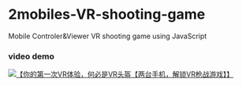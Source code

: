 # 2mobiles-VR-shooting-game
Mobile Controler&amp;Viewer VR shooting game using JavaScript

### video demo
[![【你的第一次VR体验，何必是VR头盔【两台手机，解锁VR枪战游戏】】 ](https://i2.hdslb.com/bfs/archive/0aa3b5335bf4aaecbf044b77eb7bbf3aa8a43e7c.jpg@.webp)](https://www.bilibili.com/video/BV1ov4y1w7mP?share_source=copy_web&vd_source=395898f4863457afa740c26e99f445db "【你的第一次VR体验，何必是VR头盔【两台手机，解锁VR枪战游戏】】 ")

